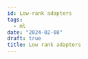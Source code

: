 ```yaml
---
id: Low-rank adapters
tags:
  - ml
date: "2024-02-08"
draft: true
title: Low rank adapters
---
```



